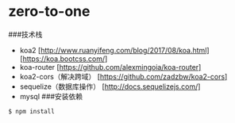 # zero-to-one
###技术栈
- koa2 [http://www.ruanyifeng.com/blog/2017/08/koa.html] [https://koa.bootcss.com/]
- koa-router [https://github.com/alexmingoia/koa-router]
- koa2-cors（解决跨域） [https://github.com/zadzbw/koa2-cors]
- sequelize（数据库操作） [http://docs.sequelizejs.com/]
- mysql
###安装依赖
```
$ npm install
```
